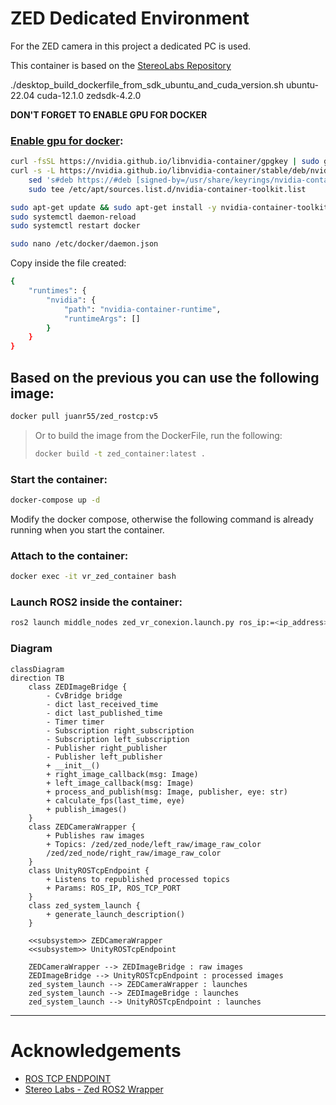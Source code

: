 # ZED Dedicated Environment

For the ZED camera in this project a dedicated PC is used.

This container is based on the [StereoLabs Repository](https://github.com/stereolabs/zed-ros2-wrapper/tree/master/docker)

./desktop_build_dockerfile_from_sdk_ubuntu_and_cuda_version.sh ubuntu-22.04 cuda-12.1.0 zedsdk-4.2.0


**DON'T FORGET TO ENABLE GPU FOR DOCKER** 
### [Enable gpu for docker](https://www.stereolabs.com/docs/docker/install-guide-linux#nvidia-docker):
```bash
curl -fsSL https://nvidia.github.io/libnvidia-container/gpgkey | sudo gpg --dearmor -o /usr/share/keyrings/nvidia-container-toolkit-keyring.gpg \
curl -s -L https://nvidia.github.io/libnvidia-container/stable/deb/nvidia-container-toolkit.list | \
    sed 's#deb https://#deb [signed-by=/usr/share/keyrings/nvidia-container-toolkit-keyring.gpg] https://#g' | \
    sudo tee /etc/apt/sources.list.d/nvidia-container-toolkit.list

sudo apt-get update && sudo apt-get install -y nvidia-container-toolkit
sudo systemctl daemon-reload
sudo systemctl restart docker

sudo nano /etc/docker/daemon.json
```

Copy inside the file created:

```bash
{
    "runtimes": {
        "nvidia": {
            "path": "nvidia-container-runtime",
            "runtimeArgs": []
        }
    }
}
```

## Based on the previous you can use the following image:
```bash
docker pull juanr55/zed_rostcp:v5 
```

> Or to build the image from the DockerFile, run the following:
>```bash
>docker build -t zed_container:latest .
>```

### Start the container:
```bash
docker-compose up -d
```
Modify the docker compose, otherwise the following command is already running when you start the container.

### Attach to the container:
```bash
docker exec -it vr_zed_container bash
```

### Launch ROS2 inside the container:
```bash
ros2 launch middle_nodes zed_vr_conexion.launch.py ros_ip:=<ip_address>
```

### Diagram

```mermaid
classDiagram
direction TB
    class ZEDImageBridge {
	    - CvBridge bridge
	    - dict last_received_time
	    - dict last_published_time
	    - Timer timer
	    - Subscription right_subscription
	    - Subscription left_subscription
	    - Publisher right_publisher
	    - Publisher left_publisher
	    + __init__()
	    + right_image_callback(msg: Image)
	    + left_image_callback(msg: Image)
	    + process_and_publish(msg: Image, publisher, eye: str)
	    + calculate_fps(last_time, eye)
	    + publish_images()
    }
    class ZEDCameraWrapper {
	    + Publishes raw images
	    + Topics: /zed/zed_node/left_raw/image_raw_color
	    /zed/zed_node/right_raw/image_raw_color
    }
    class UnityROSTcpEndpoint {
	    + Listens to republished processed topics
	    + Params: ROS_IP, ROS_TCP_PORT
    }
    class zed_system_launch {
	    + generate_launch_description()
    }

	<<subsystem>> ZEDCameraWrapper
	<<subsystem>> UnityROSTcpEndpoint

    ZEDCameraWrapper --> ZEDImageBridge : raw images
    ZEDImageBridge --> UnityROSTcpEndpoint : processed images
    zed_system_launch --> ZEDCameraWrapper : launches
    zed_system_launch --> ZEDImageBridge : launches
    zed_system_launch --> UnityROSTcpEndpoint : launches
```

---
# Acknowledgements

- [ROS TCP ENDPOINT](https://github.com/Unity-Technologies/ROS-TCP-Endpoint/tree/main-ros2?tab=readme-ov-file)
- [Stereo Labs - Zed ROS2 Wrapper](https://github.com/stereolabs/zed-ros2-wrapper)
